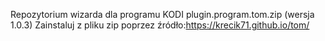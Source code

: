 Repozytorium wizarda dla programu KODI plugin.program.tom.zip (wersja 1.0.3)
Zainstaluj z pliku zip poprzez źródło:https://krecik71.github.io/tom/
